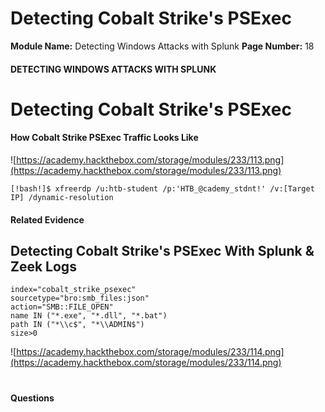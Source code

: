<!--
 // Platform: Academy
// URL: https://academy.hackthebox.com/module/233/section/2561
// Platform Version: V1
// Module ID: 233
// Module Name: Detecting Windows Attacks with Splunk
// Module Difficulty: Medium
// Section ID: 2561
// Section Title: Detecting Cobalt Strike's PSExec
// Page Title: Hack The Box - Academy
// Page Number: 18
-->

# Detecting Cobalt Strike's PSExec

**Module Name:** Detecting Windows Attacks with Splunk **Page Number:** 18

#### 

#### DETECTING WINDOWS ATTACKS WITH SPLUNK

# Detecting Cobalt Strike's PSExec

#### How Cobalt Strike PSExec Traffic Looks Like

![https://academy.hackthebox.com/storage/modules/233/113.png](https://academy.hackthebox.com/storage/modules/233/113.png)

``` shell-session
[!bash!]$ xfreerdp /u:htb-student /p:'HTB_@cademy_stdnt!' /v:[Target IP] /dynamic-resolution
```

#### Related Evidence

## Detecting Cobalt Strike's PSExec With Splunk & Zeek Logs

``` shell-session
index="cobalt_strike_psexec"
sourcetype="bro:smb_files:json"
action="SMB::FILE_OPEN" 
name IN ("*.exe", "*.dll", "*.bat")
path IN ("*\\c$", "*\\ADMIN$")
size>0
```

![https://academy.hackthebox.com/storage/modules/233/114.png](https://academy.hackthebox.com/storage/modules/233/114.png)

# 

# 

#### Questions

####